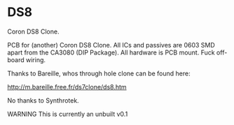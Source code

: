 # DS8
Coron DS8 Clone.

PCB for (another) Coron DS8 Clone. All ICs and passives are 0603 SMD apart from the CA3080 (DIP Package).
All hardware is PCB mount. 
Fuck off-board wiring. 

Thanks to Bareille, whos through hole clone can be found here:

http://m.bareille.free.fr/ds7clone/ds8.htm

No thanks to Synthrotek.

WARNING
This is currently an unbuilt v0.1
